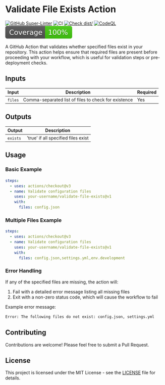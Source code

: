 # Validate File Exists Action


[![GitHub Super-Linter](https://github.com/chrisreddington/validate-file-exists/actions/workflows/linter.yml/badge.svg)](https://github.com/chrisreddington/validate-file-exists)
![CI](https://github.com/chrisreddington/validate-file-exists/actions/workflows/ci.yml/badge.svg)
[![Check dist/](https://github.com/chrisreddington/validate-file-exists/actions/workflows/check-dist.yml/badge.svg)](https://github.com/chrisreddington/validate-file-exists/actions/workflows/check-dist.yml)
[![CodeQL](https://github.com/chrisreddington/validate-file-exists/actions/workflows/codeql-analysis.yml/badge.svg)](https://github.com/chrisreddington/validate-file-exists/actions/workflows/codeql-analysis.yml)
[![Coverage](./badges/coverage.svg)](./badges/coverage.svg)

A GitHub Action that validates whether specified files exist in your repository.
This action helps ensure that required files are present before proceeding with
your workflow, which is useful for validation steps or pre-deployment checks.

## Inputs

| Input   | Description                                          | Required |
| ------- | ---------------------------------------------------- | -------- |
| `files` | Comma-separated list of files to check for existence | Yes      |

## Outputs

| Output   | Description                         |
| -------- | ----------------------------------- |
| `exists` | 'true' if all specified files exist |

## Usage

### Basic Example

```yaml
steps:
  - uses: actions/checkout@v3
  - name: Validate configuration files
    uses: your-username/validate-file-exists@v1
    with:
      files: config.json
```

### Multiple Files Example

```yaml
steps:
  - uses: actions/checkout@v3
  - name: Validate configuration files
    uses: your-username/validate-file-exists@v1
    with:
      files: config.json,settings.yml,env.development
```

### Error Handling

If any of the specified files are missing, the action will:

1. Fail with a detailed error message listing all missing files
1. Exit with a non-zero status code, which will cause the workflow to fail

Example error message:

```bash
Error: The following files do not exist: config.json, settings.yml
```

## Contributing

Contributions are welcome! Please feel free to submit a Pull Request.

## License

This project is licensed under the MIT License - see the [LICENSE](LICENSE) file
for details.

